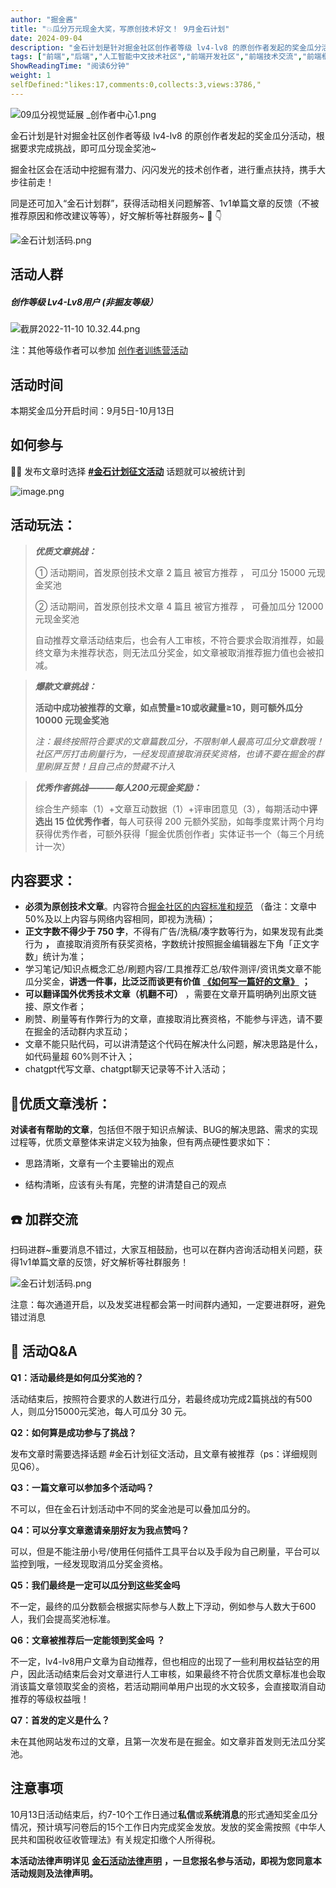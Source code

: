 ```yaml
---
author: "掘金酱"
title: "💥瓜分万元现金大奖，写原创技术好文！ 9月金石计划"
date: 2024-09-04
description: "金石计划是针对掘金社区创作者等级 lv4-lv8 的原创作者发起的奖金瓜分活动，根据要求完成挑战，即可瓜分现金奖池~ 掘金社区会在活动中挖掘有潜力、闪闪发光的技术创作者，进行重点扶持，携手大步往前走！"
tags: ["前端","后端","人工智能中文技术社区","前端开发社区","前端技术交流","前端框架教程","JavaScript 学习资源","CSS 技巧与最佳实践","HTML5 最新动态","前端工程师职业发展","开源前端项目","前端技术趋势"]
ShowReadingTime: "阅读6分钟"
weight: 1
selfDefined:"likes:17,comments:0,collects:3,views:3786,"
---
```

![09瓜分视觉延展 _创作者中心1.png](/images/jueJin/6ae6df96c6d6461.png)

金石计划是针对掘金社区创作者等级 lv4-lv8 的原创作者发起的奖金瓜分活动，根据要求完成挑战，即可瓜分现金奖池~

掘金社区会在活动中挖掘有潜力、闪闪发光的技术创作者，进行重点扶持，携手大步往前走！

同是还可加入“金石计划群”，获得活动相关问题解答、1v1单篇文章的反馈（不被推荐原因和修改建议等等），好文解析等社群服务~ 👀 👇

![金石计划活码.png](/images/jueJin/52b2032e7d2741e.png)

活动人群
----

##### _**创作等级 Lv4-Lv8用户 (非掘友等级）**_

![截屏2022-11-10 10.32.44.png](/images/jueJin/796eccaf53d4412.png)

注：其他等级作者可以参加 [创作者训练营活动](https://juejin.cn/post/7405147618648129572 "https://juejin.cn/post/7405147618648129572")

活动时间
----

本期奖金瓜分开启时间：9月5日-10月13日

如何参与
----

💁🏻 发布文章时选择 **[#金石计划征文活动](https://juejin.cn/theme/detail/7218019389664067621?contentType=1 "https://juejin.cn/theme/detail/7218019389664067621?contentType=1")** 话题就可以被统计到

![image.png](/images/jueJin/a9aaf2de18784a3.png)

活动玩法：
-----

> _**优质文章挑战：**_
> 
> ① 活动期间，首发原创技术文章 2 篇且 被官方推荐 ， 可瓜分 15000 元现金奖池
> 
> ② 活动期间，首发原创技术文章 4 篇且 被官方推荐 ， 可叠加瓜分 12000 元现金奖池
> 
> 自动推荐文章活动结束后，也会有人工审核，不符合要求会取消推荐，如最终文章为未推荐状态，则无法瓜分奖金，如文章被取消推荐掘力值也会被扣减。

> _**爆款文章挑战：**_
> 
> **活动中成功被推荐的文章，如点赞量≥10或收藏量≥10，则可额外瓜分 10000 元现金奖池**
> 
> _注：最终按照符合要求的文章篇数瓜分，不限制单人最高可瓜分文章数哦！社区严厉打击刷量行为，一经发现直接取消获奖资格，也请不要在掘金的群里刷屏互赞！且自己点的赞藏不计入_

> _**优秀作者挑战———每人200元现金奖励：**_
> 
> 综合生产频率（1）+文章互动数据（1）+评审团意见（3），每期活动中**评选出 15 位优秀作者**，每人可获得 200 元额外奖励，如每季度累计两个月均获得优秀作者，可额外获得「掘金优质创作者」实体证书一个（每三个月统计一次）

内容要求：
-----

*   **必须为原创技术文章**。内容符合[掘金社区的内容标准和规范](https://juejin.cn/book/6844733795329900551/section/6844733795380232199 "https://juejin.cn/book/6844733795329900551/section/6844733795380232199") （备注：文章中50%及以上内容与网络内容相同，即视为洗稿）；
*   **正文字数不得少于 750 字**，不得有广告/洗稿/凑字数等行为，如果发现有此类行为 **，** 直接取消资所有获奖资格，字数统计按照掘金编辑器左下角「正文字数」统计为准；
*   学习笔记/知识点概念汇总/刷题内容/工具推荐汇总/软件测评/资讯类文章不能瓜分奖金，**讲透一件事，比泛泛而谈更有价值** **[《如何写一篇好的文章》](https://juejin.cn/book/6844733795329900551/section/6976515731160563742 "https://juejin.cn/book/6844733795329900551/section/6976515731160563742")** **；**
*   **可以翻译国外优秀技术文章（机翻不可）** ，需要在文章开篇明确列出原文链接、原文作者；
*   刷赞、刷量等有作弊行为的文章，直接取消比赛资格，不能参与评选，请不要在掘金的活动群内求互动；
*   文章不能只贴代码，可以讲清楚这个代码在解决什么问题，解决思路是什么，如代码量超 60%则不计入；
*   chatgpt代写文章、chatgpt聊天记录等不计入活动；

🎈优质文章浅析：
---------

**对读者有帮助的文章**，包括但不限于知识点解读、BUG的解决思路、需求的实现过程等，优质文章整体来讲定义较为抽象，但有两点硬性要求如下：

*   思路清晰，文章有一个主要输出的观点

*   结构清晰，应该有头有尾，完整的讲清楚自己的观点

☎️ 加群交流
-------

扫码进群~重要消息不错过，大家互相鼓励，也可以在群内咨询活动相关问题，获得1v1单篇文章的反馈，好文解析等社群服务！

![金石计划活码.png](/images/jueJin/3a6427abc57a4d6.png)

注意：每次通道开启，以及发奖进程都会第一时间群内通知，一定要进群呀，避免错过消息

👀 活动Q&A
--------

**Q1：活动最终是如何瓜分奖池的？**

活动结束后，按照符合要求的人数进行瓜分，若最终成功完成2篇挑战的有500人，则瓜分15000元奖池，每人可瓜分 30 元。

**Q2：如何算是成功参与了挑战？**

发布文章时需要选择话题 #金石计划征文活动，且文章有被推荐（ps：详细规则见Q6）。

**Q3：一篇文章可以参加多个活动吗？**

不可以，但在金石计划活动中不同的奖金池是可以叠加瓜分的。

**Q4：可以分享文章邀请亲朋好友为我点赞吗？**

可以，但是不能注册小号/使用任何插件工具平台以及手段为自己刷量，平台可以监控到哦，一经发现取消瓜分奖金资格。

**Q5：我们最终是一定可以瓜分到这些奖金吗**

不一定，最终的瓜分数额会根据实际参与人数上下浮动，例如参与人数大于600人，我们会提高奖池标准。

**Q6：文章被推荐后一定能领到奖金吗 ？**

不一定，lv4-lv8用户文章为自动推荐，但也相应的出现了一些利用权益钻空的用户，因此活动结束后会对文章进行人工审核，如果最终不符合优质文章标准也会取消该篇文章领取奖金的资格，若活动期间单用户出现的水文较多，会直接取消自动推荐的等级权益哦！

**Q7：首发的定义是什么？**

未在其他网站发布过的文章，且第一次发布是在掘金。如文章非首发则无法瓜分奖池。

注意事项
----

10月13日活动结束后，约7-10个工作日通过**私信**或**系统消息**的形式通知奖金瓜分情况，预计填写问卷后的15个工作日内完成奖金发放。发放的奖金需按照《中华人民共和国税收征收管理法》有关规定扣缴个人所得税。

**本活动法律声明详见** **[金石活动法律声明](https://bytedance.feishu.cn/docx/doxcnhVXY9NDHSE16nmNsGfKcte "https://bytedance.feishu.cn/docx/doxcnhVXY9NDHSE16nmNsGfKcte")** **，一旦您报名参与活动，即视为您同意本活动规则及法律声明。**